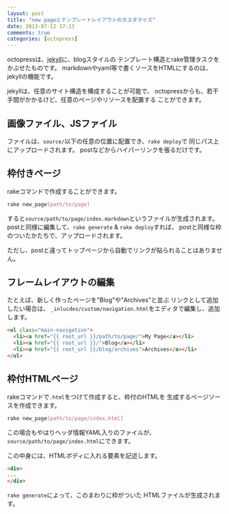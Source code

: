 ```yaml
---
layout: post
title: "new pageとテンプレートレイアウトのカスタマイズ"
date: 2013-07-12 17:13
comments: true
categories: [octopress]
---
```


octopressは、[jekyll](http://jekyllrb.com/)に、blogスタイルの
テンプレート構造とrake管理タスクをかぶせたものです。
markdownやyaml等で書くソースをHTMLにするのは、jekyllの機能です。

jekyllは、任意のサイト構造を構成することが可能で、
octopressからも、若干手間がかかるけど、任意のページやリソースを配置する
ことができます。

<!-- more -->

## 画像ファイル、JSファイル

ファイルは、``source/``以下の任意の位置に配置でき、``rake deploy``で
同じパス上にアップロードされます。
postなどからハイパーリンクを張るだけです。

## 枠付きページ

rakeコマンドで作成することができます。

```bash
rake new_page[path/to/page]
```

すると``source/path/to/page/index.markdown``というファイルが生成されます。
postと同様に編集して、``rake generate`` & ``rake deploy``すれば、
postと同様な枠のついたかたちで、アップロードされます。

ただし、postと違ってトップページから自動でリンクが貼られることはありません。

## フレームレイアウトの編集

たとえば、新しく作ったページを"Blog"や"Archives"と並ぶ
リンクとして追加したい場合は、
``_inlucdes/custom/navigation.html``をエディタで編集し、追加します。

```html
<ul class="main-navigation">
  <li><a href="{{ root_url }}/path/to/page/">My Page</a></li>
  <li><a href="{{ root_url }}/">Blog</a></li>
  <li><a href="{{ root_url }}/blog/archives">Archives</a></li>
</ul>
```

## 枠付HTMLページ

rakeコマンドで``.html``をつけて作成すると、枠付のHTMLを
生成するページソースを作成できます。

```bash
rake new_page[path/to/page/index.html]
```

この場合もやはりヘッダ情報YAML入りのファイルが、
``source/path/to/page/index.html``にできます。

この中身には、HTMLボディに入れる要素を記述します。

```html
<div>
...
</div>
```

``rake generate``によって、このまわりに枠がついた
HTMLファイルが生成されます。
